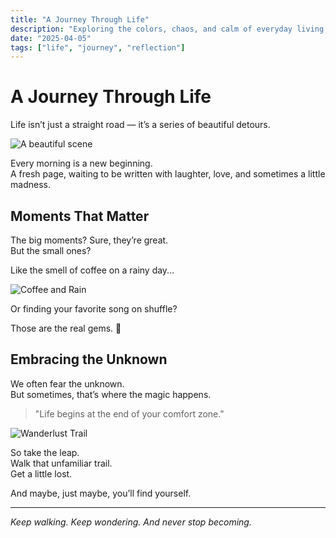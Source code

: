 ```yaml
---
title: "A Journey Through Life"
description: "Exploring the colors, chaos, and calm of everyday living."
date: "2025-04-05"
tags: ["life", "journey", "reflection"]
---
```


# A Journey Through Life

Life isn’t just a straight road — it’s a series of beautiful detours.

![A beautiful scene](/content-images/image.png)


Every morning is a new beginning.  
A fresh page, waiting to be written with laughter, love, and sometimes a little madness.

## Moments That Matter

The big moments? Sure, they’re great.  
But the small ones?

Like the smell of coffee on a rainy day...

![Coffee and Rain](https://images.unsplash.com/photo-1509042239860-f550ce710b93?auto=format&fit=crop&w=1000&q=80)

Or finding your favorite song on shuffle?

Those are the real gems. 💎

## Embracing the Unknown

We often fear the unknown.  
But sometimes, that’s where the magic happens.

> "Life begins at the end of your comfort zone."

![Wanderlust Trail](https://images.unsplash.com/photo-1506744038136-46273834b3fb?auto=format&fit=crop&w=1000&q=80)

So take the leap.  
Walk that unfamiliar trail.  
Get a little lost.

And maybe, just maybe, you’ll find yourself.

---

_Keep walking. Keep wondering. And never stop becoming._
